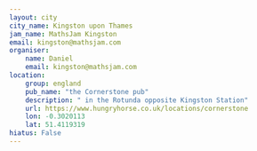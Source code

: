 ```yaml
---
layout: city                                           
city_name: Kingston upon Thames
jam_name: MathsJam Kingston
email: kingston@mathsjam.com
organiser:
    name: Daniel
    email: kingston@mathsjam.com
location:
    group: england
    pub_name: "the Cornerstone pub"
    description: " in the Rotunda opposite Kingston Station"
    url: https://www.hungryhorse.co.uk/locations/cornerstone
    lon: -0.3020113
    lat: 51.4119319
hiatus: False
---
```


